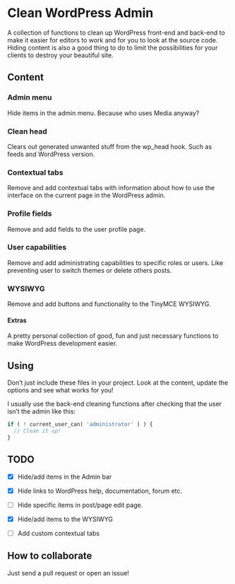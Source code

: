 # Clean WordPress Admin
A collection of functions to clean up WordPress front-end and back-end
to make it easier for editors to work and for you to look at the source code.
Hiding content is also a good thing to do to limit the possibilities for your clients to destroy your beautiful site.


## Content

### Admin menu
Hide items in the admin menu. Because who uses Media anyway?

### Clean head
Clears out generated unwanted stuff from the wp_head hook. Such as feeds and WordPress version.

### Contextual tabs
Remove and add contextual tabs with information about how to use the interface on the current page in the WordPress admin.

### Profile fields
Remove and add fields to the user profile page.

### User capabilities
Remove and add administrating capabilities to specific roles or users. Like preventing user to switch themes or delete others posts.

### WYSIWYG
Remove and add buttons and functionality to the TinyMCE WYSIWYG.

#### Extras
A pretty personal collection of good, fun and just necessary functions
to make WordPress development easier.


## Using
Don’t just include these files in your project. Look at the content, update the options and see what works for you!

 I usually use the back-end cleaning functions after checking that the user isn’t the admin like this:
```php
if ( ! current_user_can( 'administrator' ) ) {
  // Clean it up!
}
```


## TODO
- [x] Hide/add items in the Admin bar
- [x] Hide links to WordPress help, documentation, forum etc.
- [ ] Hide specific items in post/page edit page.
- [x] Hide/add items to the WYSIWYG
- [ ] Add custom contextual tabs


## How to collaborate
Just send a pull request or open an issue!
